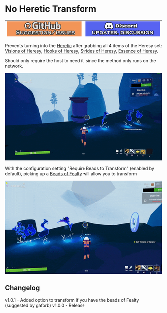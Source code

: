 ﻿# No Heretic Transform

| [![github issues/request link](https://raw.githubusercontent.com/DestroyedClone/PoseHelper/master/PoseHelper/github_link.webp)](https://github.com/DestroyedClone/PoseHelper/issues) | [![discord invite](https://raw.githubusercontent.com/DestroyedClone/PoseHelper/master/PoseHelper/discord_link.webp)](discord.gg/DpHu3qXMHK) |
|--|--|

Prevents turning into the [Heretic](https://riskofrain2.fandom.com/wiki/Heretic) after grabbing all 4 items of the Heresy set: [Visions of Heresy](https://riskofrain2.fandom.com/wiki/Visions_of_Heresy), [Hooks of Heresy](https://riskofrain2.fandom.com/wiki/Hooks_of_Heresy), [Strides of Heresy](https://riskofrain2.fandom.com/wiki/Hooks_of_Heresy), [Essence of Heresy](https://riskofrain2.fandom.com/wiki/Essence_of_Heresy).

Should only require the host to need it, since the method only runs on the network.

![preview](https://raw.githubusercontent.com/DestroyedClone/PoseHelper/master/NoHereticTransform/noheresypreview.gif)

With the configuration setting "Require Beads to Transform" (enabled by default), picking up a [Beads of Fealty](https://riskofrain2.fandom.com/wiki/Beads_of_Fealty) will allow you to transform

![preview for config setting](https://raw.githubusercontent.com/DestroyedClone/PoseHelper/master/NoHereticTransform/noheresybeadspreview.gif)

## Changelog
v1.0.1 - Added option to transform if you have the beads of Fealty (suggested by gaforb)
v1.0.0 - Release